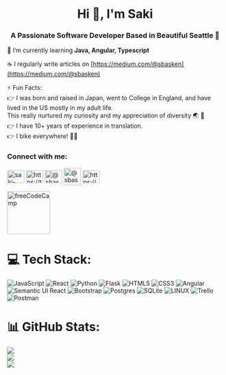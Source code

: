 <h1 align="center">Hi 👋, I'm Saki</h1>
<h3 align="center">A Passionate Software Developer Based in Beautiful Seattle 🗻</h3>

 📝 I’m currently learning **Java, Angular, Typescript**

 ☕️ I regularly write articles on [https://medium.com/@sbasken](https://medium.com/@sbasken)
 
 ⚡️ Fun Facts: <br /> 
     👉 I was born and raised in Japan, went to College in England, and have lived in the US mostly in my adult life.<br />
     This really nurtured my curiosity and my appreciation of diversity 🌏 📝 <br /> 
     👉 I have 10+ years of experience in translation. <br /> 
     👉 I bike everywhere! 🚴‍♀️ <br /> 

<h3 align="left">Connect with me:</h3>
<p align="left">
<a href="https://linkedin.com/in/saki-basken-51b3a151" target="blank"><img align="center" src="https://raw.githubusercontent.com/rahuldkjain/github-profile-readme-generator/master/src/images/icons/Social/linked-in-alt.svg" alt="saki-basken-51b3a151" height="30" width="40" /></a>
<a href="https://twitter.com/https://twitter.com/baskensaki" target="blank"><img align="center" src="https://raw.githubusercontent.com/rahuldkjain/github-profile-readme-generator/master/src/images/icons/Social/twitter.svg" alt="https://twitter.com/baskensaki" height="30" width="40" /></a>
<a href="https://medium.com/@sbasken" target="blank"><img align="center" src="https://raw.githubusercontent.com/rahuldkjain/github-profile-readme-generator/master/src/images/icons/Social/medium.svg" alt="@sbasken" height="30" width="40" /></a>
 <a href="https://www.codewars.com/users/sbasken" target="blank"><img align="center" src="https://gamifylist.com/images/apps/codewars/logo.jpeg" alt="@sbasken" height="40" width="40" /></a>
<a href="https://stackoverflow.com/users/https://stackoverflow.com/users/21845011/sbasken" target="blank"><img align="center" src="https://raw.githubusercontent.com/rahuldkjain/github-profile-readme-generator/master/src/images/icons/Social/stack-overflow.svg" alt="https://stackoverflow.com/users/21845011/sbasken" height="30" width="40" /></a>
</p>
<a href="https://www.freecodecamp.org/japanese/news/author/saki/"><img src="https://cdn.freecodecamp.org/platform/universal/fcc_primary.svg?logo=freecodecamp&logoColor=white" alt="freeCodeCamp" width="100" /></a>

# 💻 Tech Stack:
![JavaScript](https://img.shields.io/badge/javascript-%23323330.svg?style=for-the-badge&logo=javascript&logoColor=%23F7DF1E) ![React](https://img.shields.io/badge/react-%2320232a.svg?style=for-the-badge&logo=react&logoColor=%2361DAFB) ![Python](https://img.shields.io/badge/python-3670A0?style=for-the-badge&logo=python&logoColor=ffdd54) ![Flask](https://img.shields.io/badge/flask-%23000.svg?style=for-the-badge&logo=flask&logoColor=white) ![HTML5](https://img.shields.io/badge/html5-%23E34F26.svg?style=for-the-badge&logo=html5&logoColor=white) ![CSS3](https://img.shields.io/badge/css3-%231572B6.svg?style=for-the-badge&logo=css3&logoColor=white) ![Angular](https://img.shields.io/badge/angular-%23DD0031.svg?style=for-the-badge&logo=angular&logoColor=white) ![Semantic UI React](https://img.shields.io/badge/Semantic%20UI%20React-%2335BDB2.svg?style=for-the-badge&logo=SemanticUIReact&logoColor=white) ![Bootstrap](https://img.shields.io/badge/bootstrap-%23563D7C.svg?style=for-the-badge&logo=bootstrap&logoColor=white) ![Postgres](https://img.shields.io/badge/postgres-%23316192.svg?style=for-the-badge&logo=postgresql&logoColor=white) ![SQLite](https://img.shields.io/badge/sqlite-%2307405e.svg?style=for-the-badge&logo=sqlite&logoColor=white) ![LINUX](https://img.shields.io/badge/Linux-FCC624?style=for-the-badge&logo=linux&logoColor=black) ![Trello](https://img.shields.io/badge/Trello-%23026AA7.svg?style=for-the-badge&logo=Trello&logoColor=white) ![Postman](https://img.shields.io/badge/Postman-FF6C37?style=for-the-badge&logo=postman&logoColor=white)



# 📊 GitHub Stats:
![](https://github-readme-stats.vercel.app/api?username=sbasken&theme=dark&hide_border=false&include_all_commits=false&count_private=false)<br/>
![](https://github-readme-streak-stats.herokuapp.com/?user=sbasken&theme=dark&hide_border=false)<br/>
![](https://github-readme-stats.vercel.app/api/top-langs/?username=sbasken&theme=dark&hide_border=false&include_all_commits=false&count_private=false&layout=compact)

<!-- Proudly created with GPRM ( https://gprm.itsvg.in ) -->
<!-- 
<p>&nbsp;<img align="center" src="https://github-readme-stats.vercel.app/api?username=sbasken&show_icons=true&locale=en" alt="sbasken" /></p>

<p><img align="center" src="https://github-readme-streak-stats.herokuapp.com/?user=sbasken&" alt="sbasken" /></p> --> 
